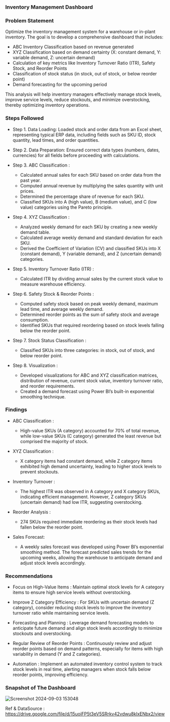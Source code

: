 
### Inventory Management Dashboard

### Problem Statement

 Optimize the inventory management system for a warehouse or in-plant inventory. The goal is to develop a comprehensive dashboard that includes:

- ABC Inventory Classification based on revenue generated
- XYZ Classification based on demand certainty (X: constant demand, Y: variable demand, Z: uncertain demand)
- Calculation of key metrics like Inventory Turnover Ratio (ITR), Safety Stock, and Reorder Points
- Classification of stock status (in stock, out of stock, or below reorder point)
- Demand forecasting for the upcoming period

This analysis will help inventory managers effectively manage stock levels, improve service levels, reduce stockouts, and minimize overstocking, thereby optimizing inventory operations.


### Steps Followed

- Step 1. Data Loading: Loaded stock and order data from an Excel sheet, representing typical ERP data, including fields such as SKU ID, stock quantity, lead times, and order quantities.
  
- Step 2. Data Preparation: Ensured correct data types (numbers, dates, currencies) for all fields before proceeding with calculations.

- Step 3. ABC Classification :
   - Calculated annual sales for each SKU based on order data from the past year.
   - Computed annual revenue by multiplying the sales quantity with unit prices.
   - Determined the percentage share of revenue for each SKU.
   - Classified SKUs into A (high value), B (medium value), and C (low value) categories using the Pareto principle.

- Step 4. XYZ Classification :
   - Analyzed weekly demand for each SKU by creating a new weekly demand table.
   - Calculated average weekly demand and standard deviation for each SKU.
   - Derived the Coefficient of Variation (CV) and classified SKUs into X (constant demand), Y (variable demand), and Z (uncertain demand) categories.

- Step 5. Inventory Turnover Ratio (ITR) : 
   - Calculated ITR by dividing annual sales by the current stock value to measure warehouse efficiency.

- Step 6. Safety Stock & Reorder Points : 
   - Computed safety stock based on peak weekly demand, maximum lead time, and average weekly demand.
   - Determined reorder points as the sum of safety stock and average consumption.
   - Identified SKUs that required reordering based on stock levels falling below the reorder point.

- Step 7. Stock Status Classification : 
   - Classified SKUs into three categories: in stock, out of stock, and below reorder point.

- Step 8. Visualization : 
   - Developed visualizations for ABC and XYZ classification matrices, distribution of revenue, current stock value, inventory turnover ratio, and reorder requirements.
   - Created a demand forecast using Power BI’s built-in exponential smoothing technique.


### Findings

- ABC Classification : 
  - High-value SKUs (A category) accounted for 70% of total revenue, while low-value SKUs (C category) generated the least revenue but comprised the majority of stock.
  
- XYZ Classification : 
  - X category items had constant demand, while Z category items exhibited high demand uncertainty, leading to higher stock levels to prevent stockouts.
  
- Inventory Turnover : 
  - The highest ITR was observed in A category and X category SKUs, indicating efficient management. However, Z category SKUs (uncertain demand) had low ITR, suggesting overstocking.
  
- Reorder Analysis : 
  - 274 SKUs required immediate reordering as their stock levels had fallen below the reorder point.

- Sales Forecast:
  - A weekly sales forecast was developed using Power BI’s exponential smoothing method. The forecast predicted sales trends for the upcoming weeks, allowing the warehouse to anticipate demand and adjust stock levels accordingly.


### Recommendations

-  Focus on High-Value Items : Maintain optimal stock levels for A category items to ensure high service levels without overstocking.
  
- Improve Z Category Efficiency : For SKUs with uncertain demand (Z category), consider reducing stock levels to improve the inventory turnover ratio while maintaining service levels.
  
- Forecasting and Planning : Leverage demand forecasting models to anticipate future demand and align stock levels accordingly to minimize stockouts and overstocking.
  
-  Regular Review of Reorder Points : Continuously review and adjust reorder points based on demand patterns, especially for items with high variability in demand (Y and Z categories).

-  Automation : Implement an automated inventory control system to track stock levels in real time, alerting managers when stock falls below reorder points, improving efficiency.


### Snapshot of The Dashboard
![Screenshot 2024-09-03 153048](https://github.com/user-attachments/assets/a50bd7be-7855-49e8-a717-e94f02f25c84)

Ref & DataSource : https://drive.google.com/file/d/15uoiFP5t3eV5SRrkv42vdwu8klxENbx2/view
